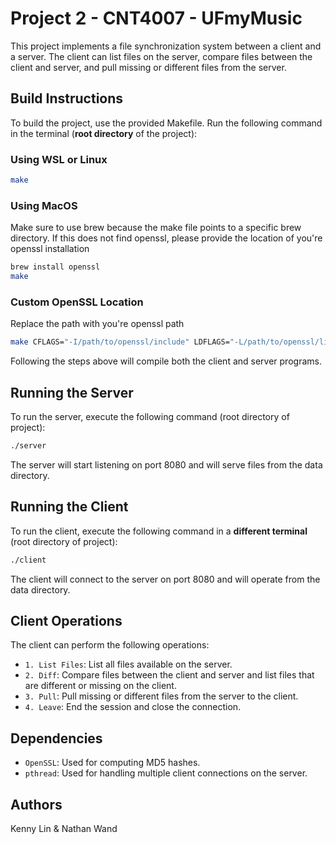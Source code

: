 # Project 2 - CNT4007 - UFmyMusic

This project implements a file synchronization system between a client and a server. The client can list files on the server, compare files between the client and server, and pull missing or different files from the server.

## Build Instructions

To build the project, use the provided Makefile. Run the following command in the terminal (**root directory** of the project):

### Using WSL or Linux

```bash
make
```

### Using MacOS

Make sure to use brew because the make file points to a specific brew directory. If this does not find openssl, please provide the location of you're openssl installation

```zsh
brew install openssl
make
```

### Custom OpenSSL Location

Replace the path with you're openssl path

```zsh
make CFLAGS="-I/path/to/openssl/include" LDFLAGS="-L/path/to/openssl/lib"
```

Following the steps above will compile both the client and server programs.

## Running the Server

To run the server, execute the following command (root directory of project):

```zsh
./server
```

The server will start listening on port 8080 and will serve files from the data directory.

## Running the Client

To run the client, execute the following command in a **different terminal** (root directory of project):

```zsh
./client
```

The client will connect to the server on port 8080 and will operate from the data directory.

## Client Operations

The client can perform the following operations:

- `1. List Files`: List all files available on the server.
- `2. Diff`: Compare files between the client and server and list files that are different or missing on the client.
- `3. Pull`: Pull missing or different files from the server to the client.
- `4. Leave`: End the session and close the connection.

## Dependencies

- `OpenSSL`: Used for computing MD5 hashes.
- `pthread`: Used for handling multiple client connections on the server.

## Authors

Kenny Lin & Nathan Wand
